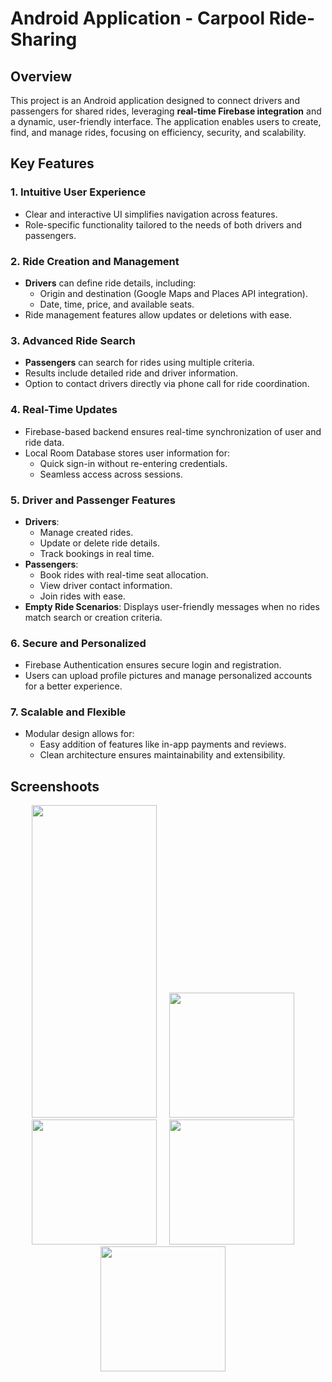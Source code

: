 # Android Application - Carpool Ride-Sharing

## **Overview**
This project is an Android application designed to connect drivers and passengers for shared rides, leveraging **real-time Firebase integration** and a dynamic, user-friendly interface. The application enables users to create, find, and manage rides, focusing on efficiency, security, and scalability.  

## Key Features  

### 1. **Intuitive User Experience**  
- Clear and interactive UI simplifies navigation across features.  
- Role-specific functionality tailored to the needs of both drivers and passengers.  

### 2. **Ride Creation and Management**  
- **Drivers** can define ride details, including:  
  - Origin and destination (Google Maps and Places API integration).  
  - Date, time, price, and available seats.  
- Ride management features allow updates or deletions with ease.  

### 3. **Advanced Ride Search**  
- **Passengers** can search for rides using multiple criteria.  
- Results include detailed ride and driver information.  
- Option to contact drivers directly via phone call for ride coordination.  

### 4. **Real-Time Updates**  
- Firebase-based backend ensures real-time synchronization of user and ride data.  
- Local Room Database stores user information for:  
  - Quick sign-in without re-entering credentials.  
  - Seamless access across sessions.  

### 5. **Driver and Passenger Features**  
- **Drivers**:  
  - Manage created rides.  
  - Update or delete ride details.  
  - Track bookings in real time.  
- **Passengers**:  
  - Book rides with real-time seat allocation.  
  - View driver contact information.  
  - Join rides with ease.  
- **Empty Ride Scenarios**: Displays user-friendly messages when no rides match search or creation criteria.  

### 6. **Secure and Personalized**  
- Firebase Authentication ensures secure login and registration.  
- Users can upload profile pictures and manage personalized accounts for a better experience.  

### 7. **Scalable and Flexible**  
- Modular design allows for:  
  - Easy addition of features like in-app payments and reviews.  
  - Clean architecture ensures maintainability and extensibility.
  
## **Screenshoots**

<div align="center">
   <img src="https://github.com/user-attachments/assets/86a1f26e-0de1-4519-b49f-d52bd7d04720" width="200" height="500" />
  &nbsp;&nbsp;&nbsp;
   <img src="https://github.com/user-attachments/assets/4737355a-574b-41b1-a1f5-8ec605a955a9" width="200" />
  &nbsp;&nbsp;&nbsp;
   <img src="https://github.com/user-attachments/assets/8eb3314a-7aeb-4f7e-8589-5b410947efea"width="200" />
  &nbsp;&nbsp;&nbsp;
  <img src="https://github.com/user-attachments/assets/fff799ae-bbf4-4aee-b363-545befa9cb11" width="200" />
  &nbsp;&nbsp;&nbsp;
  <img src="https://github.com/user-attachments/assets/9190e4d3-3775-4ba0-9e4d-9667c336328e" width="200" />
  &nbsp;&nbsp;&nbsp;



